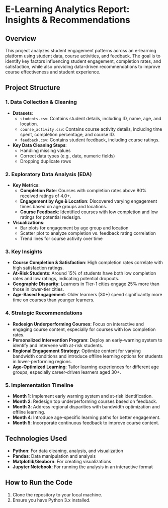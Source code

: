 # E-Learning Analytics Report: Insights & Recommendations

## Overview

This project analyzes student engagement patterns across an e-learning platform using student data, course activities, and feedback. The goal is to identify key factors influencing student engagement, completion rates, and satisfaction, while also providing data-driven recommendations to improve course effectiveness and student experience.

## Project Structure

### 1. **Data Collection & Cleaning**
   - **Datasets**: 
     - `students.csv`: Contains student details, including ID, name, age, and location.
     - `course_activity.csv`: Contains course activity details, including time spent, completion percentage, and course ID.
     - `feedback.csv`: Contains student feedback, including course ratings.
   - **Key Data Cleaning Steps**: 
     - Handling missing values
     - Correct data types (e.g., date, numeric fields)
     - Dropping duplicate rows

### 2. **Exploratory Data Analysis (EDA)**
   - **Key Metrics**:
     - **Completion Rate**: Courses with completion rates above 80% received ratings of 4.0+.
     - **Engagement by Age & Location**: Discovered varying engagement times based on age groups and locations.
     - **Course Feedback**: Identified courses with low completion and low ratings for potential redesign.
   - **Visualizations**: 
     - Bar plots for engagement by age group and location
     - Scatter plot to analyze completion vs. feedback rating correlation
     - Trend lines for course activity over time

### 3. **Key Insights**
   - **Course Completion & Satisfaction**: High completion rates correlate with high satisfaction ratings.
   - **At-Risk Students**: Around 15% of students have both low completion rates and low ratings, indicating potential dropouts.
   - **Geographic Disparity**: Learners in Tier-1 cities engage 25% more than those in lower-tier cities.
   - **Age-Based Engagement**: Older learners (30+) spend significantly more time on courses than younger learners.

### 4. **Strategic Recommendations**
   - **Redesign Underperforming Courses**: Focus on interactive and engaging course content, especially for courses with low completion rates.
   - **Personalized Intervention Program**: Deploy an early-warning system to identify and intervene with at-risk students.
   - **Regional Engagement Strategy**: Optimize content for varying bandwidth conditions and introduce offline learning options for students in lower-performing regions.
   - **Age-Optimized Learning**: Tailor learning experiences for different age groups, especially career-driven learners aged 30+.

### 5. **Implementation Timeline**
   - **Month 1**: Implement early warning system and at-risk identification.
   - **Month 2**: Redesign top underperforming courses based on feedback.
   - **Month 3**: Address regional disparities with bandwidth optimization and offline learning.
   - **Month 4**: Introduce age-specific learning paths for better engagement.
   - **Month 5**: Incorporate continuous feedback to improve course content.

## Technologies Used
- **Python**: For data cleaning, analysis, and visualization
- **Pandas**: Data manipulation and analysis
- **Matplotlib/Seaborn**: For creating visualizations
- **Jupyter Notebook**: For running the analysis in an interactive format

## How to Run the Code
1. Clone the repository to your local machine.
2. Ensure you have Python 3.x installed.
